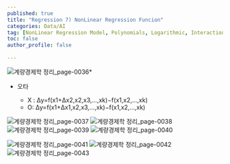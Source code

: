 ```yaml
---
published: true
title: "Regression 7) NonLinear Regression Funcion" 
categories: Data/AI
tag: [NonLinear Regression Model, Polynomials, Logarithmic, Interaction Term] 
toc: false
author_profile: false 
  
---
```


![계량경제학 정리_page-0036](https://github.com/Vida0822/Algorithm_Study/assets/132312673/dc1c8c02-9e00-4589-b953-f4a0e077e7da)*

* 오타 

  * X :  Δy=f(x1+Δx2,x2,x3,...,xk)−f(x1,x2,...,xk)
  * O: Δy=f(x1+Δx1,x2,x3,...,xk)−f(x1,x2,...,xk)

  

![계량경제학 정리_page-0037](https://github.com/Vida0822/Algorithm_Study/assets/132312673/42ea8394-8a53-4d60-98b0-e4ce90f20965)
![계량경제학 정리_page-0038](https://github.com/Vida0822/Algorithm_Study/assets/132312673/ec926794-38b4-49d9-93e7-0639c3f23daa)
![계량경제학 정리_page-0039](https://github.com/Vida0822/Algorithm_Study/assets/132312673/decee1b7-a106-4c06-810f-7063ca9b6a51)
![계량경제학 정리_page-0040](https://github.com/Vida0822/Algorithm_Study/assets/132312673/718e7fc0-ccbc-4d01-ad29-038721cf72b1)

![계량경제학 정리_page-0041](https://github.com/Vida0822/Algorithm_Study/assets/132312673/55833cc0-c956-41e8-b089-e459677b9543)
![계량경제학 정리_page-0042](https://github.com/Vida0822/Algorithm_Study/assets/132312673/b237f512-db30-4570-ae5c-f0a637595121)
![계량경제학 정리_page-0043](https://github.com/Vida0822/Algorithm_Study/assets/132312673/873c77d6-e3d5-4688-bcc5-9fb12a3fc0c1)
